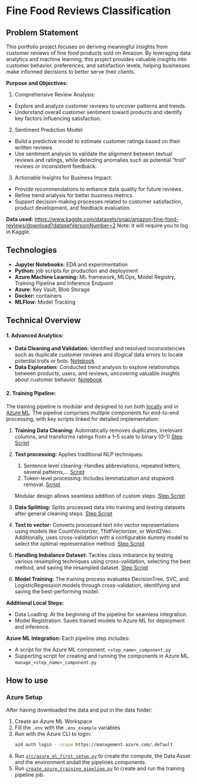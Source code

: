 # Fine Food Reviews Classification

## Problem Statement

This portfolio project focuses on deriving meaningful insights from customer reviews of fine food products sold on Amazon. By leveraging data analytics and machine learning, this project provides valuable insights into customer behavior, preferences, and satisfaction levels, helping businesses make informed decisions to better serve their clients.

**Purpose and Objectives:**
1. Comprehensive Review Analysis:

- Explore and analyze customer reviews to uncover patterns and trends.
- Understand overall customer sentiment toward products and identify key factors influencing satisfaction.

2. Sentiment Prediction Model:

- Build a predictive model to estimate customer ratings based on their written reviews.
- Use sentiment analysis to validate the alignment between textual reviews and ratings, while detecting anomalies such as potential “troll” reviews or inconsistent feedback.

3. Actionable Insights for Business Impact:

- Provide recommendations to enhance data quality for future reviews.
- Refine trend analysis for better business metrics.
- Support decision-making processes related to customer satisfaction, product development, and feedback evaluation.

**Data used:** https://www.kaggle.com/datasets/snap/amazon-fine-food-reviews/download?datasetVersionNumber=2
Note: it will require you to log in Kaggle.

## Technologies

- **Jupyter Notebooks:** EDA and experimentation
- **Python:** job scripts for production and deployment
- **Azure Machine Learning:** ML framework, MLOps, Model Registry, Training Pipeline and Inference Endpoint
- **Azure**: Key Vault, Blob Storage
- **Docker:** containers
- **MLFlow:** Model Tracking

## Technical Overview

#### 1. Advanced Analytics:

- **Data Cleaning and Validation:** Identified and resolved inconsistencies such as duplicate customer reviews and illogical data errors to locate potential trolls or bots. [Notebook](reports/1_training_data_cleaning.ipynb)
- **Data Exploration:** Conducted trend analysis to explore relationships between products, users, and reviews, uncovering valuable insights about customer behavior. [Notebook](reports/2_data_exploration.ipynb)

#### 2. Training Pipeline:

The training pipeline is modular and designed to run both [locally](./local_training_pipeline.py) and in [Azure ML](./create_azure_training_pipeline.py). The pipeline comprises multiple components for end-to-end processing, with key scripts linked for detailed implementation:

   1. **Training Data Cleaning:** Automatically removes duplicates, irrelevant columns, and transforms ratings from a 1–5 scale to binary (0–1) [Step Script](src/pipeline_steps/training_data_cleaning/training_data_cleaning_step.py)
   2. **Text processing:** Applies traditional NLP techniques:
      1. Sentence level cleaning: Handles abbreviations, repeated letters, several patterns,... [Script](src/pipeline_steps/text_processing/sentence_cleaning_classes.py)
      2. Token-level processing: Includes lemmatization and stopword removal. [Script](src/pipeline_steps/text_processing/text_processing_functions.py) 
      
      Modular design allows seamless addition of custom steps. [Step Script](src/pipeline_steps/text_processing/text_processing_step.py)
   3. **Data Splitting:** Splits processed data into training and testing datasets after general cleaning steps. [Step Script](src/pipeline_steps/split_data/split_data_step.py)
   4. **Text to vector:** Converts processed text into vector representations using models like CountVectorizer, TfidfVectorizer, or Word2Vec. Additionally, uses cross-validation with a configurable dummy model to select the optimal representation method. [Step Script](src/pipeline_steps/split_data/split_data_step.py)
   5. **Handling Imbalance Dataset:** Tackles class imbalance by testing various resampling techniques using cross-validation, selecting the best method, and saving the resampled dataset. [Step Script](src/pipeline_steps/handle_imbalance/handle_imbalance_step.py)
   6. **Model Training:** The training process evaluates DecisionTree, SVC, and LogisticRegression models through cross-validation, identifying and saving the best-performing model.

**Additional Local Steps:**
- Data Loading: At the beginning of the pipeline for seamless integration.
- Model Registration: Saves trained models to Azure ML for deployment and inference.

**Azure ML Integration:**
Each pipeline step includes:
- A script for the Azure ML component. `<step_name>_component.py`
- Supporting script for creating and running the components in Azure ML. `manage_<step_name>_component.py`

## How to use

### Azure Setup

After having downloaded the data and put in the data folder:

1. Create an Azure ML Workspace
2. Fill the `.env` with the `.env_example` variables
3. Run with the Azure CLI to login:
   ```bash
   azd auth login --scope https://management.azure.com/.default
   ```
4. Run [`src/azure_ml_first_setup.py`](src/azure_ml_first_setup.py) to create the compute, the Data Asset and the environment andall the pipelines components.
5. Run [`create_azure_training_pipeline.py`](./create_azure_training_pipeline.py) to create and run the training pipeline job.
